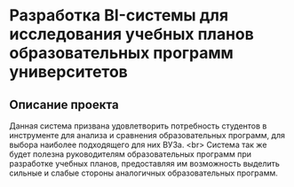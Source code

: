 # Разработка BI-системы для исследования учебных планов образовательных программ университетов

## Описание проекта
Данная система призвана удовлетворить потребность студентов в инструменте для анализа и сравнения образовательных программ, для выбора наиболее подходящего для них ВУЗа. <br\>
Система так же будет полезна руководителям образовательных программ при разработке учебных планов, предоставляя им возможность выделить сильные и слабые стороны аналогичных образовательных программ.

